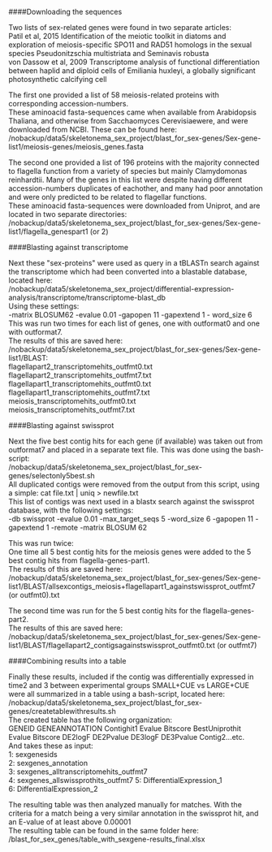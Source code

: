 ####Downloading the sequences        

Two lists of sex-related genes were found in two separate articles:         
Patil et al, 2015		Identification of the meiotic toolkit in diatoms and exploration of meiosis-specific SPO11 and RAD51 homologs in the sexual species Pseudonitzschia multistriata and Seminavis robusta        
von Dassow et al, 2009		Transcriptome analysis of functional differentiation between haplid and diploid cells of Emiliania huxleyi, a globally significant photosynthetic calcifying cell    

The first one provided a list of 58 meiosis-related proteins with corresponding accession-numbers.           
These aminoacid fasta-sequences came when available from Arabidopsis Thaliana, and otherwise from Sacchaomyces Cerevisiaewere, and were downloaded from NCBI. These can be found here:         
/nobackup/data5/skeletonema_sex_project/blast_for_sex-genes/Sex-gene-list1/meiosis-genes/meiosis_genes.fasta         

The second one provided a list of 196 proteins with the majority connected to flagella function from a variety of species but mainly Clamydomonas reinhardtii. Many of the genes in this list were despite having different accession-numbers duplicates of eachother, and many had poor annotation and were only predicted to be related to flagellar functions.                       
These aminoacid fasta-sequences were downloaded from Uniprot, and are located in two separate directories:      
/nobackup/data5/skeletonema_sex_project/blast_for_sex-genes/Sex-gene-list1/flagella_genespart1 (or 2)         

####Blasting against transcriptome

Next these "sex-proteins" were used as query in a tBLASTn search against the transcriptome which had been converted into a blastable database, located here:     
/nobackup/data5/skeletonema_sex_project/differential-expression-analysis/transcriptome/transcriptome-blast_db      
Using these settings:       
-matrix BLOSUM62 -evalue 0.01 -gapopen 11 -gapextend 1 - word_size 6      
This was run two times for each list of genes, one with outformat0 and one with outformat7.      
The results of this are saved here:    
/nobackup/data5/skeletonema_sex_project/blast_for_sex-genes/Sex-gene-list1/BLAST:        
flagellapart2_transcriptomehits_outfmt0.txt          
flagellapart2_transcriptomehits_outfmt7.txt        
flagellapart1_transcriptomehits_outfmt0.txt        
flagellapart1_transcriptomehits_outfmt7.txt          
meiosis_transcriptomehits_outfmt0.txt         
meiosis_transcriptomehits_outfmt7.txt           
           
####Blasting against swissprot

Next the five best contig hits for each gene (if available) was taken out from outformat7 and placed in a separate text file. This was done using the bash-script:           
/nobackup/data5/skeletonema_sex_project/blast_for_sex-genes/selectonly5best.sh            
All duplicated contigs were removed from the output from this script, using a simple: cat file.txt | uniq > newfile.txt      
This list of contigs was next used in a blastx search against the swissprot database, with the following settings:      
-db swissprot -evalue 0.01 -max_target_seqs 5 -word_size 6 -gapopen 11 -gapextend 1 -remote -matrix BLOSUM 62     

This was run twice:        
One time all 5 best contig hits for the meiosis genes were added to the 5 best contig hits from flagella-genes-part1.         
The results of this are saved here:        
/nobackup/data5/skeletonema_sex_project/blast_for_sex-genes/Sex-gene-list1/BLAST/allsexcontigs_meiosis+flagellapart1_againstswissprot_outfmt7 (or outfmt0).txt       

The second time was run for the 5 best contig hits for the flagella-genes-part2.           
The results of this are saved here:         
/nobackup/data5/skeletonema_sex_project/blast_for_sex-genes/Sex-gene-list1/BLAST/flagellapart2_contigsagainstswissprot_outfmt0.txt (or outfmt7)              

####Combining results into a table 

Finally these results, included if the contig was differentially expressed in time2 and 3 between experimental groups SMALL+CUE vs LARGE+CUE were all summarized in a table using a bash-script, located here:      
/nobackup/data5/skeletonema_sex_project/blast_for_sex-genes/createtablewithresults.sh         
The created table has the following organization:         
GENEID	GENEANNOTATION	Contighit1	Evalue	Bitscore	BestUniprothit	Evalue	Bitscore	DE2logF DE2Pvalue	DE3logF	DE3Pvalue Contig2...etc.            
And takes these as input:          
1: sexgenesids        
2: sexgenes_annotation       
3: sexgenes_alltranscriptomehits_outfmt7       
4: sexgenes_allswissprothits_outfmt7
5: DifferentialExpression_1       
6: DifferentialExpression_2

The resulting table was then analyzed manually for matches. With the criteria for a match being a very similar annotation in the swissprot hit, and an E-value of at least above 0.00001         
The resulting table can be found in the same folder here:      
/blast_for_sex_genes/table_with_sexgene-results_final.xlsx      



